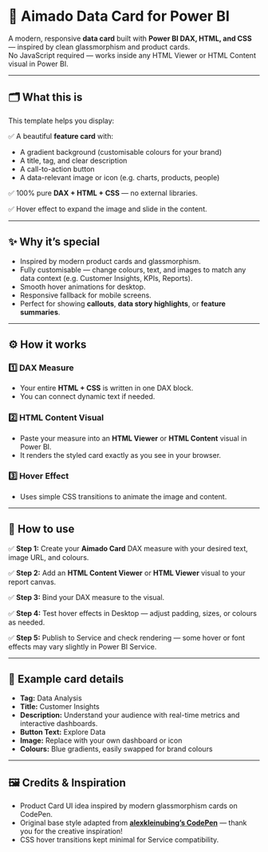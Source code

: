# 🎴 Aimado Data Card for Power BI

A modern, responsive **data card** built with **Power BI DAX, HTML, and CSS** — inspired by clean glassmorphism and product cards.  
No JavaScript required — works inside any HTML Viewer or HTML Content visual in Power BI.

---

## 🗂️ What this is

This template helps you display:

✅ A beautiful **feature card** with:
- A gradient background (customisable colours for your brand)
- A title, tag, and clear description
- A call-to-action button
- A data-relevant image or icon (e.g. charts, products, people)

✅ 100% pure **DAX + HTML + CSS** — no external libraries.

✅ Hover effect to expand the image and slide in the content.

---

## ✨ Why it’s special

- Inspired by modern product cards and glassmorphism.
- Fully customisable — change colours, text, and images to match any data context (e.g. Customer Insights, KPIs, Reports).
- Smooth hover animations for desktop.
- Responsive fallback for mobile screens.
- Perfect for showing **callouts**, **data story highlights**, or **feature summaries**.

---

## ⚙️ How it works

### 1️⃣ DAX Measure
- Your entire **HTML + CSS** is written in one DAX block.
- You can connect dynamic text if needed.

### 2️⃣ HTML Content Visual
- Paste your measure into an **HTML Viewer** or **HTML Content** visual in Power BI.
- It renders the styled card exactly as you see in your browser.

### 3️⃣ Hover Effect
- Uses simple CSS transitions to animate the image and content.

---

## 🚀 How to use

✅ **Step 1:** Create your **Aimado Card** DAX measure with your desired text, image URL, and colours.

✅ **Step 2:** Add an **HTML Content Viewer** or **HTML Viewer** visual to your report canvas.

✅ **Step 3:** Bind your DAX measure to the visual.

✅ **Step 4:** Test hover effects in Desktop — adjust padding, sizes, or colours as needed.

✅ **Step 5:** Publish to Service and check rendering — some hover or font effects may vary slightly in Power BI Service.

---

## 🎨 Example card details

- **Tag:** Data Analysis
- **Title:** Customer Insights
- **Description:** Understand your audience with real-time metrics and interactive dashboards.
- **Button Text:** Explore Data
- **Image:** Replace with your own dashboard or icon
- **Colours:** Blue gradients, easily swapped for brand colours

---

## 🖼️ Credits & Inspiration

- Product Card UI idea inspired by modern glassmorphism cards on CodePen.
- Original base style adapted from **[alexkleinubing’s CodePen](https://codepen.io/alexkleinubing/pen/GRjKEZJ)** — thank you for the creative inspiration!
- CSS hover transitions kept minimal for Service compatibility.



